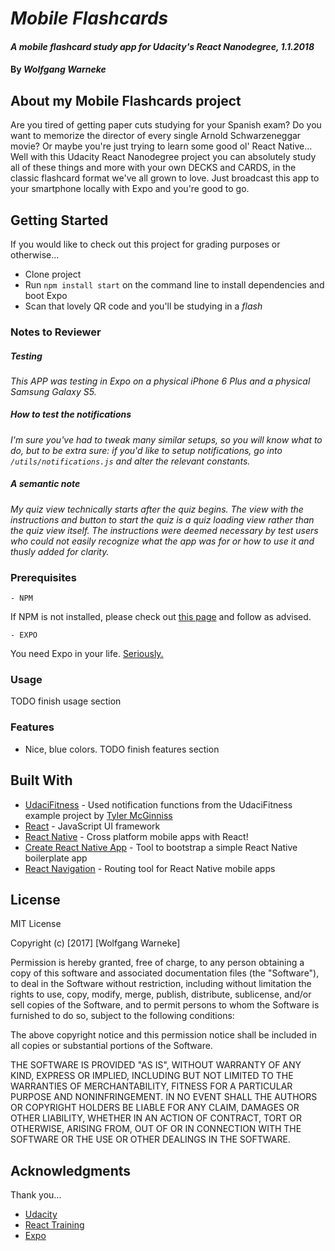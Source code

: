 # _Mobile Flashcards_

#### _A mobile flashcard study app for Udacity's React Nanodegree, 1.1.2018_

#### By _**Wolfgang Warneke**_

## About my Mobile Flashcards project

Are you tired of getting paper cuts studying for your Spanish exam? Do you want to memorize the director of every single Arnold Schwarzeneggar movie? Or maybe you're just trying to learn some good ol' React Native... Well with this Udacity React Nanodegree project you can absolutely study all of these things and more with your own DECKS and CARDS, in the classic flashcard format we've all grown to love. Just broadcast this app to your smartphone locally with Expo and you're good to go.

## Getting Started

If you would like to check out this project for grading purposes or otherwise...
* Clone project
* Run `npm install start` on the command line to install dependencies and boot Expo
* Scan that lovely QR code and you'll be studying in a *flash*

### Notes to Reviewer

##### Testing #####
_This APP was testing in Expo on a physical iPhone 6 Plus and a physical Samsung Galaxy S5._

##### How to test the notifications #####
_I'm sure you've had to tweak many similar setups, so you will know what to do, but to be extra sure: if you'd like to setup notifications, go into `/utils/notifications.js` and alter the relevant constants._

##### *A semantic note* #####
_My quiz view *technically* starts after the quiz begins. The view with the instructions and button to start the quiz is a *quiz loading* view rather than the quiz view itself. The instructions were deemed necessary by test users who could not easily recognize what the app was for or how to use it and thusly added for clarity._


### Prerequisites

```
- NPM
```
If NPM is not installed, please check out [this page](https://www.npmjs.com/get-npm) and follow as advised.

```
- EXPO
```
You need Expo in your life. [Seriously.](https://expo.io/)

### Usage

TODO finish usage section

### Features

* Nice, blue colors.
TODO finish features section

## Built With

* [UdaciFitness](https://???) - Used notification functions from the UdaciFitness example project by [Tyler McGinniss](http://???)
* [React](https://github.com/facebook/react) - JavaScript UI framework
* [React Native](https://???) - Cross platform mobile apps with React!
* [Create React Native App](https://???) - Tool to bootstrap a simple React Native boilerplate app
* [React Navigation](https://???) - Routing tool for React Native mobile apps

## License

MIT License

Copyright (c) [2017] [Wolfgang Warneke]

Permission is hereby granted, free of charge, to any person obtaining a copy
of this software and associated documentation files (the "Software"), to deal
in the Software without restriction, including without limitation the rights
to use, copy, modify, merge, publish, distribute, sublicense, and/or sell
copies of the Software, and to permit persons to whom the Software is
furnished to do so, subject to the following conditions:

The above copyright notice and this permission notice shall be included in all
copies or substantial portions of the Software.

THE SOFTWARE IS PROVIDED "AS IS", WITHOUT WARRANTY OF ANY KIND, EXPRESS OR
IMPLIED, INCLUDING BUT NOT LIMITED TO THE WARRANTIES OF MERCHANTABILITY,
FITNESS FOR A PARTICULAR PURPOSE AND NONINFRINGEMENT. IN NO EVENT SHALL THE
AUTHORS OR COPYRIGHT HOLDERS BE LIABLE FOR ANY CLAIM, DAMAGES OR OTHER
LIABILITY, WHETHER IN AN ACTION OF CONTRACT, TORT OR OTHERWISE, ARISING FROM,
OUT OF OR IN CONNECTION WITH THE SOFTWARE OR THE USE OR OTHER DEALINGS IN THE
SOFTWARE.

## Acknowledgments
Thank you...
* [Udacity](https://www.udacity.com/)
* [React Training](https://www.reacttraining.com/)
* [Expo](https://expo.io/)
